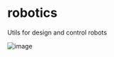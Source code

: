 # robotics
Utils for design and control robots


![image](https://github.com/user-attachments/assets/a1d195f3-c6ff-47f8-8488-a0fe0371be54)

